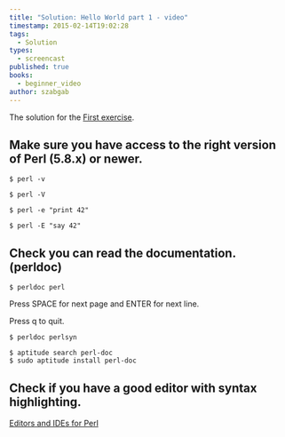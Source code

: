 ```yaml
---
title: "Solution: Hello World part 1 - video"
timestamp: 2015-02-14T19:02:28
tags:
  - Solution
types:
  - screencast
published: true
books:
  - beginner_video
author: szabgab
---
```



The solution for the <a href="">First exercise</a>.


<slidecast file="beginner-perl/solution-hello-world-1" youtube="HzUpIE6fPz8" />

## Make sure you have access to the right version of Perl (5.8.x) or newer.

```
$ perl -v
```

```
$ perl -V
```

```
$ perl -e "print 42"
```

```
$ perl -E "say 42"
```

## Check you can read the documentation. (perldoc)

```
$ perldoc perl
```

Press SPACE for next page and ENTER for next line.

Press q to quit.

```
$ perldoc perlsyn
```

```
$ aptitude search perl-doc
$ sudo aptitude install perl-doc
```

## Check if you have a good editor with syntax highlighting.

[Editors and IDEs for Perl](/perl-editor)

